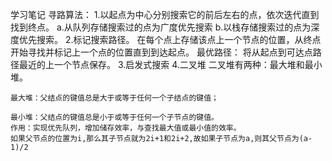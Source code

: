 学习笔记
寻路算法：
    1.以起点为中心分别搜索它的前后左右的点，依次迭代直到找到终点。
     a.从队列存储搜索过的点为广度优先搜索
     b.以栈存储搜索过的点为深度优先搜索。
    2.标记搜索路径。
    在每个点上存储该点上一个节点的位置，从终点开始寻找并标记上一个点的位置直到到达起点。
    最优路径：
    将从起点到可达点路径最近的上一个节点保存。
    3.启发式搜索
    4.二叉堆
    二叉堆有两种：最大堆和最小堆。

    最大堆：父结点的键值总是大于或等于任何一个子结点的键值；

    最小堆：父结点的键值总是小于或等于任何一个子节点的键值。
    作用：实现优先队列，增加储存效率，与查找最大值或最小值的效率。
    如果父节点的位置为i,那么其子节点就为2i+1和2i+2,故如果子节点为a,则其父节点为(a-1)/2
